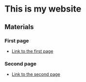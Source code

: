 # This is my website

## Materials

### First page

- [Link to the first page](pg1)

### Second page

- [Link to the second page](pg2)
